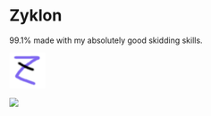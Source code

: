 # Zyklon
99.1% made with my absolutely good skidding skills.

![](https://github.com/larpers-inc/zyklon/blob/main/src/main/resources/assets/zyklon/zyklon_64x64.png?raw=true)

![](https://cdn.discordapp.com/attachments/897380064268795924/1044652022743441418/image.png)
